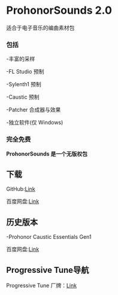 [](https://github.com/Progressive-Tune/ProhonorSounds/ProhonorSounds.png)
# **ProhonorSounds 2.0**

适合于电子音乐的编曲素材包

### 包括

-丰富的采样

-FL Studio 预制

-Sylenth1 预制

-Caustic 预制

-Patcher 合成器与效果

-独立软件(仅 Windows)

### 完全免费

**ProhonorSounds 是一个无版权包**

## 下载

GitHub:[Link](url)

百度网盘:[Link](url)

## 历史版本

-Prohonor Caustic Essentials Gen1

百度网盘:[Link](url)

## Progressive Tune导航

Progressive Tune 厂牌：[Link](https://progressive-tune.github.io/ptr/)
